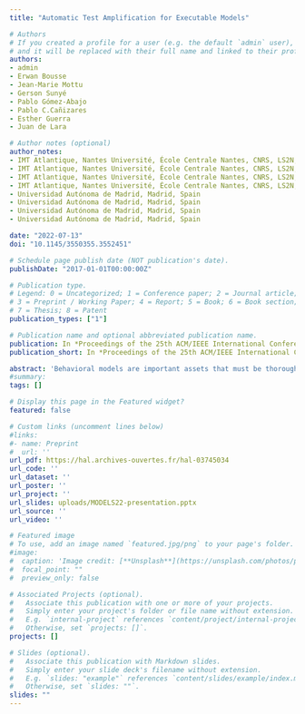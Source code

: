 ```yaml
---
title: "Automatic Test Amplification for Executable Models"

# Authors
# If you created a profile for a user (e.g. the default `admin` user), write the username (folder name) here 
# and it will be replaced with their full name and linked to their profile.
authors:
- admin
- Erwan Bousse
- Jean-Marie Mottu
- Gerson Sunyé
- Pablo Gómez-Abajo
- Pablo C.Cañizares
- Esther Guerra
- Juan de Lara

# Author notes (optional)
author_notes:
- IMT Atlantique, Nantes Université, École Centrale Nantes, CNRS, LS2N, UMR 6004, F-44000 Nantes, France
- IMT Atlantique, Nantes Université, École Centrale Nantes, CNRS, LS2N, UMR 6004, F-44000 Nantes, France
- IMT Atlantique, Nantes Université, École Centrale Nantes, CNRS, LS2N, UMR 6004, F-44000 Nantes, France
- IMT Atlantique, Nantes Université, École Centrale Nantes, CNRS, LS2N, UMR 6004, F-44000 Nantes, France
- Universidad Autónoma de Madrid, Madrid, Spain
- Universidad Autónoma de Madrid, Madrid, Spain
- Universidad Autónoma de Madrid, Madrid, Spain
- Universidad Autónoma de Madrid, Madrid, Spain

date: "2022-07-13"
doi: "10.1145/3550355.3552451"

# Schedule page publish date (NOT publication's date).
publishDate: "2017-01-01T00:00:00Z"

# Publication type.
# Legend: 0 = Uncategorized; 1 = Conference paper; 2 = Journal article;
# 3 = Preprint / Working Paper; 4 = Report; 5 = Book; 6 = Book section;
# 7 = Thesis; 8 = Patent
publication_types: ["1"]

# Publication name and optional abbreviated publication name.
publication: In *Proceedings of the 25th ACM/IEEE International Conference on Model Driven Engineering Languages and Systems*
publication_short: In *Proceedings of the 25th ACM/IEEE International Conference on Model Driven Engineering Languages and Systems (MODELS)*

abstract: 'Behavioral models are important assets that must be thoroughly verified early in the design process. This can be achieved with manuallywritten test cases that embed carefully hand-picked domain-specific input data. However, such test cases may not always reach the desired level of quality, such as high coverage or being able to localize faults efficiently. Test amplification is an interesting emergent approach to improve a test suite by automatically generating new test cases out of existing manually-written ones. Yet, while ad-hoc test amplification solutions have been proposed for a few programming languages, no solution currently exists for amplifying the test cases of behavioral models. In this paper, we fill this gap with an automated and generic approach. Given an executable DSL, a conforming behavioral model, and an existing test suite, the proposed approach generates new regression test cases in three steps: (i) generating new test inputs by applying a set of generic modifiers on the existing test inputs; (ii) running the model under test with new inputs and generating assertions from the execution traces; and (iii) selecting the new test cases that increase the mutation score. We provide tool support for the approach atop the Eclipse GEMOC Studio and show its applicability in an empirical study. In the experiment, we applied the approach to 71 test suites written for models conforming to two different DSLs, and for 67 of the 71 cases, it successfully improved the mutation score between 3.17% and 54.11% depending on the initial setup.'
#summary: 
tags: []

# Display this page in the Featured widget?
featured: false

# Custom links (uncomment lines below)
#links:
#- name: Preprint
#  url: ''
url_pdf: https://hal.archives-ouvertes.fr/hal-03745034
url_code: ''
url_dataset: ''
url_poster: ''
url_project: ''
url_slides: uploads/MODELS22-presentation.pptx
url_source: ''
url_video: ''

# Featured image
# To use, add an image named `featured.jpg/png` to your page's folder. 
#image:
#  caption: 'Image credit: [**Unsplash**](https://unsplash.com/photos/pLCdAaMFLTE)'
#  focal_point: ""
#  preview_only: false

# Associated Projects (optional).
#   Associate this publication with one or more of your projects.
#   Simply enter your project's folder or file name without extension.
#   E.g. `internal-project` references `content/project/internal-project/index.md`.
#   Otherwise, set `projects: []`.
projects: []

# Slides (optional).
#   Associate this publication with Markdown slides.
#   Simply enter your slide deck's filename without extension.
#   E.g. `slides: "example"` references `content/slides/example/index.md`.
#   Otherwise, set `slides: ""`.
slides: ""
---
```

